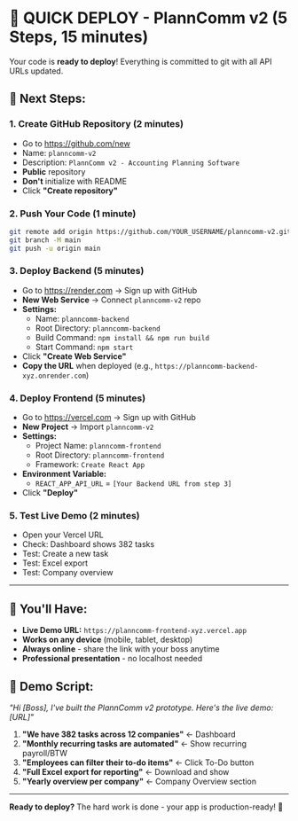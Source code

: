 # 🚀 QUICK DEPLOY - PlannComm v2 (5 Steps, 15 minutes)

Your code is **ready to deploy**! Everything is committed to git with all API URLs updated.

## 🎯 Next Steps:

### 1. **Create GitHub Repository** (2 minutes)
- Go to https://github.com/new
- Name: `planncomm-v2` 
- Description: `PlannComm v2 - Accounting Planning Software`
- **Public** repository
- **Don't** initialize with README
- Click **"Create repository"**

### 2. **Push Your Code** (1 minute)
```bash
git remote add origin https://github.com/YOUR_USERNAME/planncomm-v2.git
git branch -M main  
git push -u origin main
```

### 3. **Deploy Backend** (5 minutes)
- Go to https://render.com → Sign up with GitHub
- **New Web Service** → Connect `planncomm-v2` repo
- **Settings:**
  - Name: `planncomm-backend`
  - Root Directory: `planncomm-backend`
  - Build Command: `npm install && npm run build`
  - Start Command: `npm start`
- Click **"Create Web Service"**
- **Copy the URL** when deployed (e.g., `https://planncomm-backend-xyz.onrender.com`)

### 4. **Deploy Frontend** (5 minutes)
- Go to https://vercel.com → Sign up with GitHub  
- **New Project** → Import `planncomm-v2`
- **Settings:**
  - Project Name: `planncomm-frontend`
  - Root Directory: `planncomm-frontend`
  - Framework: `Create React App`
- **Environment Variable:**
  - `REACT_APP_API_URL` = `[Your Backend URL from step 3]`
- Click **"Deploy"**

### 5. **Test Live Demo** (2 minutes)
- Open your Vercel URL
- Check: Dashboard shows 382 tasks
- Test: Create a new task
- Test: Excel export
- Test: Company overview

---

## 🎉 **You'll Have:**
- **Live Demo URL:** `https://planncomm-frontend-xyz.vercel.app`
- **Works on any device** (mobile, tablet, desktop)
- **Always online** - share the link with your boss anytime
- **Professional presentation** - no localhost needed

## 📱 **Demo Script:**
*"Hi [Boss], I've built the PlannComm v2 prototype. Here's the live demo: [URL]"*

1. **"We have 382 tasks across 12 companies"** ← Dashboard
2. **"Monthly recurring tasks are automated"** ← Show recurring payroll/BTW
3. **"Employees can filter their to-do items"** ← Click To-Do button
4. **"Full Excel export for reporting"** ← Download and show
5. **"Yearly overview per company"** ← Company Overview section

---

**Ready to deploy?** The hard work is done - your app is production-ready! 🚀

